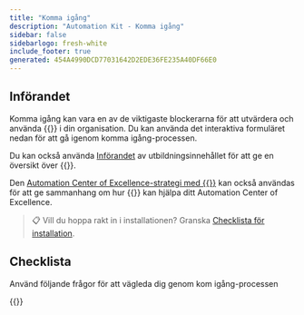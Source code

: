 ```yaml
---
title: "Komma igång"
description: "Automation Kit - Komma igång"
sidebar: false
sidebarlogo: fresh-white
include_footer: true
generated: 454A4990DCD77031642D2EDE36FE235A40DF66E0
---
```


## Införandet

Komma igång kan vara en av de viktigaste blockerarna för att utvärdera och använda {{<product-name>}} i din organisation. Du kan använda det interaktiva formuläret nedan för att gå igenom komma igång-processen.

Du kan också använda [Införandet](https://learn.microsoft.com/power-automate/guidance/automation-kit/overview/introduction) av utbildningsinnehållet för att ge en översikt över {{<product-name>}}.

Den [Automation Center of Excellence-strategi med {{<product-name>}}](https://learn.microsoft.com/power-automate/guidance/automation-kit/overview/automation-coe-strategy) kan också användas för att ge sammanhang om hur {{<product-name>}} kan hjälpa ditt Automation Center of Excellence.

> 📋 Vill du hoppa rakt in i installationen? Granska [Checklista för installation](/sv/get-started/install-checklist).

## Checklista

Använd följande frågor för att vägleda dig genom kom igång-processen

{{<questions name="/content/sv/checklist.json" completed="Tack för att du kommer igång feedback" showNavigationButtons="false" locale="sv">}}

